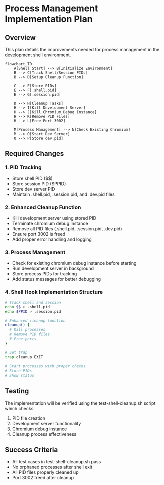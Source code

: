 # Process Management Implementation Plan

## Overview

This plan details the improvements needed for process management in the development shell environment.

```mermaid
flowchart TD
    A[Shell Start] --> B[Initialize Environment]
    B --> C[Track Shell/Session PIDs]
    B --> D[Setup Cleanup Function]
    
    C --> E[Store PIDs]
    E --> F[.shell.pid]
    E --> G[.session.pid]
    
    D --> H[Cleanup Tasks]
    H --> I[Kill Development Server]
    H --> J[Kill Chromium Debug Instance]
    H --> K[Remove PID Files]
    H --> L[Free Port 3002]
    
    M[Process Management] --> N[Check Existing Chromium]
    M --> O[Start Dev Server]
    O --> P[Store dev.pid]
```

## Required Changes

### 1. PID Tracking
- Store shell PID ($$)
- Store session PID ($PPID)
- Store dev server PID
- Maintain .shell.pid, .session.pid, and .dev.pid files

### 2. Enhanced Cleanup Function
- Kill development server using stored PID
- Terminate chromium debug instance
- Remove all PID files (.shell.pid, .session.pid, .dev.pid)
- Ensure port 3002 is freed
- Add proper error handling and logging

### 3. Process Management
- Check for existing chromium debug instance before starting
- Run development server in background
- Store process PIDs for tracking
- Add status messages for better debugging

### 4. Shell Hook Implementation Structure

```bash
# Track shell and session
echo $$ > .shell.pid
echo $PPID > .session.pid

# Enhanced cleanup function
cleanup() {
  # Kill processes
  # Remove PID files
  # Free ports
}

# Set trap
trap cleanup EXIT

# Start processes with proper checks
# Store PIDs
# Show status
```

## Testing

The implementation will be verified using the test-shell-cleanup.sh script which checks:
1. PID file creation
2. Development server functionality
3. Chromium debug instance
4. Cleanup process effectiveness

## Success Criteria
- All test cases in test-shell-cleanup.sh pass
- No orphaned processes after shell exit
- All PID files properly cleaned up
- Port 3002 freed after cleanup